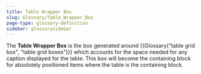 ```yaml
---
title: Table Wrapper Box
slug: Glossary/Table_Wrapper_Box
page-type: glossary-definition
sidebar: glossarysidebar
---
```


The **Table Wrapper Box** is the box generated around {{Glossary("table grid box", "table grid boxes")}} which accounts for the space needed for any caption displayed for the table. This box will become the containing block for absolutely positioned items where the table is the containing block.
